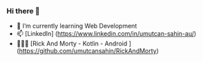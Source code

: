 ### Hi there 👋

<!--
**umutcansahin/umutcansahin** is a ✨ _special_ ✨ repository because its `README.md` (this file) appears on your GitHub profile.

Here are some ideas to get you started:

- 🔭 I’m currently working on ...

- 👯 I’m looking to collaborate on ...
- 🤔 I’m looking for help with ...
- 💬 Ask me about ...

-->
- 🌱 I’m currently learning Web Development
- 📫 [LinkedIn] (https://www.linkedin.com/in/umutcan-sahin-au/)
- 👨🏻‍💻 [Rick And Morty - Kotlin - Android ] (https://github.com/umutcansahin/RickAndMorty)
